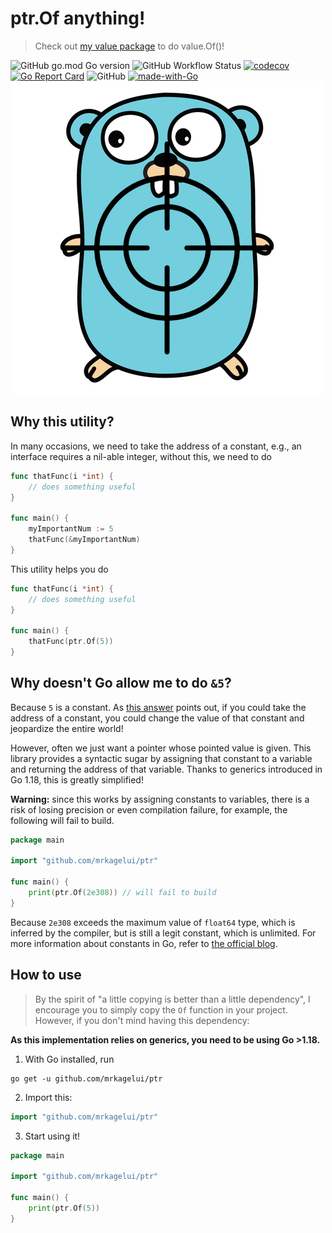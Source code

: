 # ptr.Of anything!
> Check out [my value package](https://github.com/mrkagelui/value) to do value.Of()!

![GitHub go.mod Go version](https://img.shields.io/github/go-mod/go-version/mrkagelui/ptr)
![GitHub Workflow Status](https://img.shields.io/github/actions/workflow/status/mrkagelui/ptr/test.yml?branch=master)
[![codecov](https://codecov.io/gh/mrkagelui/ptr/branch/master/graph/badge.svg?token=UK7JNV1P7S)](https://codecov.io/gh/mrkagelui/ptr)
[![Go Report Card](https://goreportcard.com/badge/github.com/mrkagelui/ptr)](https://goreportcard.com/report/github.com/mrkagelui/ptr)
![GitHub](https://img.shields.io/github/license/mrkagelui/ptr)
[![made-with-Go](https://img.shields.io/badge/Made%20with-Go-1f425f.svg)](https://go.dev/)
![goptr](goptr.png "goptr")

## Why this utility? 

In many occasions, we need to take the address of a constant, e.g., an interface requires a nil-able integer, 
without this, we need to do
```go
func thatFunc(i *int) {
	// does something useful
}

func main() {
	myImportantNum := 5
	thatFunc(&myImportantNum)
}
```
This utility helps you do
```go
func thatFunc(i *int) {
	// does something useful
}

func main() {
	thatFunc(ptr.Of(5))
}
```

## Why doesn't Go allow me to do `&5`?

Because `5` is a constant. As [this answer](https://stackoverflow.com/a/35146856) points out, 
if you could take the address of a constant, you could change the value of that constant and 
jeopardize the entire world!

However, often we just want a pointer whose pointed value is given. This library provides a 
syntactic sugar by assigning that constant to a variable and returning the address of that 
variable. Thanks to generics introduced in Go 1.18, this is greatly simplified!

**Warning:** since this works by assigning constants to variables, there is a risk of losing 
precision or even compilation failure, for example, the following will fail to build.

```go
package main

import "github.com/mrkagelui/ptr"

func main() {
	print(ptr.Of(2e308)) // will fail to build
}
```

Because `2e308` exceeds the maximum value of `float64` type, which is inferred by the compiler, 
but is still a legit constant, which is unlimited. For more information about constants in Go, 
refer to [the official blog](https://go.dev/blog/constants).

## How to use

> By the spirit of "a little copying is better than a little dependency", I encourage you to
> simply copy the `Of` function in your project. However, if you don't mind having this dependency:

__As this implementation relies on generics, you need to be using Go >1.18.__

1. With Go installed, run
```commandline
go get -u github.com/mrkagelui/ptr
```
2. Import this:
```go
import "github.com/mrkagelui/ptr"
```
3. Start using it!
```go
package main

import "github.com/mrkagelui/ptr"

func main() {
	print(ptr.Of(5))
}
```
